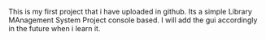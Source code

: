 This is my first project that i have uploaded in github. Its a simple Library MAnagement System Project console based. I will add the gui accordingly in the future when i learn it.
